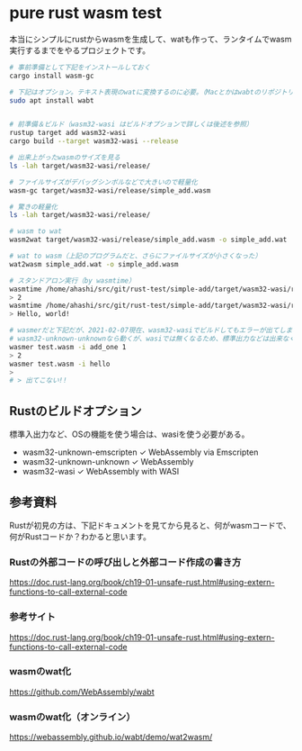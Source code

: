 # pure rust wasm test

本当にシンプルにrustからwasmを生成して、watも作って、ランタイムでwasm実行するまでをやるプロジェクトです。

```bash
# 事前準備として下記をインストールしておく
cargo install wasm-gc

# 下記はオプション。テキスト表現のwatに変換するのに必要。（Macとかはwabtのリポジトリを見てやるのがよい。）
sudo apt install wabt
```

```bash

# 前準備＆ビルド（wasm32-wasi はビルドオプションで詳しくは後述を参照）
rustup target add wasm32-wasi
cargo build --target wasm32-wasi --release

# 出来上がったwasmのサイズを見る
ls -lah target/wasm32-wasi/release/

# ファイルサイズがデバッグシンボルなどで大きいので軽量化
wasm-gc target/wasm32-wasi/release/simple_add.wasm

# 驚きの軽量化
ls -lah target/wasm32-wasi/release/

# wasm to wat
wasm2wat target/wasm32-wasi/release/simple_add.wasm -o simple_add.wat

# wat to wasm（上記のプログラムだと、さらにファイルサイズが小さくなった）
wat2wasm simple_add.wat -o simple_add.wasm

# スタンドアロン実行（by wasmtime）
wasmtime /home/ahashi/src/git/rust-test/simple-add/target/wasm32-wasi/release/simple_add.wasm --invoke add_one 1
> 2
wasmtime /home/ahashi/src/git/rust-test/simple-add/target/wasm32-wasi/release/simple_add.wasm --invoke hello
> Hello, world!

# wasmerだと下記だが、2021-02-07現在、wasm32-wasiでビルドしてもエラーが出てしまい動かない。
# wasm32-unknown-unknownなら動くが、wasiでは無くなるため、標準出力などは出来なくなる。。。
wasmer test.wasm -i add_one 1
> 2
wasmer test.wasm -i hello
>
# > 出てこない!!

```

## Rustのビルドオプション

標準入出力など、OSの機能を使う場合は、wasiを使う必要がある。

* wasm32-unknown-emscripten	✓	WebAssembly via Emscripten
* wasm32-unknown-unknown	✓	WebAssembly
* wasm32-wasi	✓	WebAssembly with WASI

## 参考資料

Rustが初見の方は、下記ドキュメントを見てから見ると、何がwasmコードで、何がRustコードか？わかると思います。

### Rustの外部コードの呼び出しと外部コード作成の書き方
https://doc.rust-lang.org/book/ch19-01-unsafe-rust.html#using-extern-functions-to-call-external-code

### 参考サイト
https://doc.rust-lang.org/book/ch19-01-unsafe-rust.html#using-extern-functions-to-call-external-code

### wasmのwat化
https://github.com/WebAssembly/wabt

### wasmのwat化（オンライン）
https://webassembly.github.io/wabt/demo/wat2wasm/
